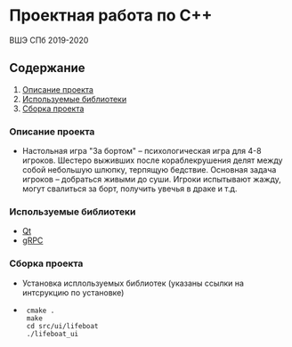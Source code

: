 # Проектная работа по C++
ВШЭ СПб 2019-2020

## Содержание
1. [Описание проекта](#описание)
2. [Используемые библиотеки](#используемые-библиотеки)
3. [Сборка проекта](#сборка-проекта)


### Описание проекта

-    Настольная игра "За бортом" – психологическая игра для 4-8 игроков. Шестеро выживших после кораблекрушения делят между собой небольшую шлюпку, терпящую бедствие. Основная задача игроков – добраться живыми до суши. Игроки испытывают жажду, могут свалиться за борт, получить увечья в драке и т.д.

### Используемые библиотеки

* [Qt](https://doc.qt.io/qt-5/gettingstarted.html)
* [gRPC](https://grpc.io/docs/quickstart/)

### Сборка проекта

* Установка исплользуемых библиотек (указаны ссылки на интсрукцию по установке)
* ```
   cmake .
   make
   cd src/ui/lifeboat
   ./lifeboat_ui
   ```
   
